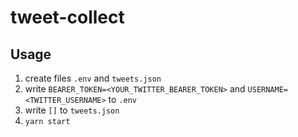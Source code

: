 # tweet-collect

## Usage

1. create files `.env` and `tweets.json`
2. write `BEARER_TOKEN=<YOUR_TWITTER_BEARER_TOKEN>` and `USERNAME=<TWITTER_USERNAME>` to `.env`
3. write `[]` to `tweets.json`
4. `yarn start`


